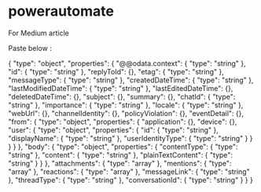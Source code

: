 # powerautomate
For Medium article

Paste below :

{
    "type": "object",
    "properties": {
        "@@odata.context": {
            "type": "string"
        },
        "id": {
            "type": "string"
        },
        "replyToId": {},
        "etag": {
            "type": "string"
        },
        "messageType": {
            "type": "string"
        },
        "createdDateTime": {
            "type": "string"
        },
        "lastModifiedDateTime": {
            "type": "string"
        },
        "lastEditedDateTime": {},
        "deletedDateTime": {},
        "subject": {},
        "summary": {},
        "chatId": {
            "type": "string"
        },
        "importance": {
            "type": "string"
        },
        "locale": {
            "type": "string"
        },
        "webUrl": {},
        "channelIdentity": {},
        "policyViolation": {},
        "eventDetail": {},
        "from": {
            "type": "object",
            "properties": {
                "application": {},
                "device": {},
                "user": {
                    "type": "object",
                    "properties": {
                        "id": {
                            "type": "string"
                        },
                        "displayName": {
                            "type": "string"
                        },
                        "userIdentityType": {
                            "type": "string"
                        }
                    }
                }
            }
        },
        "body": {
            "type": "object",
            "properties": {
                "contentType": {
                    "type": "string"
                },
                "content": {
                    "type": "string"
                },
                "plainTextContent": {
                    "type": "string"
                }
            }
        },
        "attachments": {
            "type": "array"
        },
        "mentions": {
            "type": "array"
        },
        "reactions": {
            "type": "array"
        },
        "messageLink": {
            "type": "string"
        },
        "threadType": {
            "type": "string"
        },
        "conversationId": {
            "type": "string"
        }
    }
}
